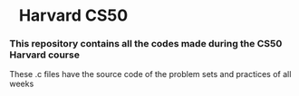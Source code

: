 # <img height="10em" width="10em" src="https://1000logos.net/wp-content/uploads/2017/02/Harvard-Logo.png"/> Harvard CS50
### This repository contains all the codes made during the CS50 Harvard course
These .c files have the source code of the problem sets and practices of all weeks
